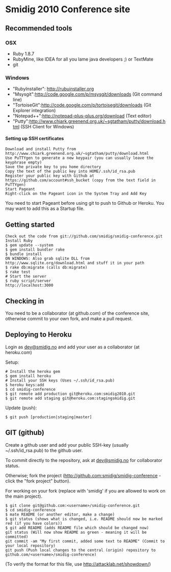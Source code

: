 # Smidig 2010 Conference site

## Recommended tools

### OSX

* Ruby 1.8.7
* RubyMine, like IDEA for all you lame java developers ;) or TextMate
* git

### Windows
* "RubyInstaller": http://rubuinstaller.org	
* "Msysgit":http://code.google.com/p/msysgit/downloads (Git command line)
* "TortoiseGit":http://code.google.com/p/tortoisegit/downloads (Git Explorer integration)
* "Notepad++":http://notepad-plus-plus.org/download (Text editor)
* "Putty":http://www.chiark.greenend.org.uk/~sgtatham/putty/download.html (SSH Client for Windows)


#### Setting up SSH certificates

    Download and install Putty from http://www.chiark.greenend.org.uk/~sgtatham/putty/download.html
    Use PuTTYgen to generate a new keypair (you can usually leave the keyphrase empty)
    Save the private key to you home directory
    Copy the text of the public key into HOME/.ssh/id_rsa.pub
    Register your public key with Github at https://github.com/account#ssh_bucket (copy from the text field in PuTTYgen)
    Start Pageant
    Right-click on the Pageant icon in the System Tray and Add Key

You need to start Pageant before using git to push to Github or Heroku. You may want to add this as a Startup file.


## Getting started

    Check out the code from git://github.com/smidig/smidig-conference.git
    Install Ruby
	$ gem update --system
    $ gem install bundler rake
    $ bundle install
    ON WINDOWS: Also grab sqlite DLL from http://www.sqlite.org/download.html and stuff it in your path
    $ rake db:migrate (calls db:migrate)
    $ rake test
    # Start the server
    $ ruby script/server
    http://localhost:3000

## Checking in

You need to be a collaborator (at github.com) of the conference site, otherwise commit to your own fork, and make a pull request.

## Deploying to Heroku

Login as dev@smidig.no and add your user as a collaborator (at heroku.com)

Setup:

    # Install the heroku gem
    $ gem install heroku
    # Install your SSH keys (Uses ~/.ssh/id_rsa.pub)
    $ heroku keys:add
    $ cd smidig-conference
    $ git remote add production git@heroku.com:smidig2010.git
    $ git remote add staging git@heroku.com:stagingsmidig.git

Update (push):

    $ git push [production|staging|master]

## GIT (github)

Create a github user and add your public SSH-key (usually ~/.ssh/id_rsa.pub) to the github user.

To commit directly to the repository, ask at dev@smidig.no for collaborator status.

Otherwise; fork the project (http://github.com:smidig/smidig-conference - click the "fork project" button).

For working on your fork (replace <username> with 'smidig' if you are allowed to work on the main project).

    $ git clone git@github.com:<username>/smidig-conference.git
    $ cd smidig-conference
    $ mate README (or another editor, make a change)
    $ git status (shows what is changed, i.e. README should now be marked red (if you have colors))
    $ git add README (adds README file which should be changed now)
    git status (Will now show README as green - meaning it will be committed)
    git commit -am "My first commit, added some text to README" (Commit to your local repository)
    git push (Push local changes to the central (origin) repository to github.com/<username>/smidig-conference)


(To verify the format for this file, use http://attacklab.net/showdown/)
